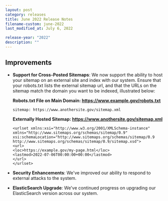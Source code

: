 ```yaml
---
layout: post
category: releases
title: June 2022 Release Notes
filename-custom: june-2022
last_modified_at: July 6, 2022

release-year: "2022"
description: ""
---
```

## Improvements

* **Support for Cross-Posted Sitemaps**: We now support the ability to host your sitemap on an external site and index with our system. Ensure that your robots.txt lists the external sitemap url, and that the URLs on the sitemap match the domain you want to be indexed, illustrated below:

    **Robots.txt File on Main Domain: https://www.example.gov/robots.txt**
    ```
    sitemap: https://www.anothersite.gov/sitemap.xml
    ```

    **Externally Hosted Sitemap: https://www.anothersite.gov/sitemap.xml**
    ```
    <urlset xmlns:xsi="http://www.w3.org/2001/XMLSchema-instance" xmlns="http://www.sitemaps.org/schemas/sitemap/0.9" xsi:schemaLocation="http://www.sitemaps.org/schemas/sitemap/0.9 http://www.sitemaps.org/schemas/sitemap/0.9/sitemap.xsd">
    <url>
    <loc>https://example.gov/my-page.html</loc>
    <lastmod>2022-07-06T00:00:00+00:00</lastmod>
    </url>
    </urlset>
    ``` 
* **Security Enhancements**: We've improved our ability to respond to external attacks to the system.
* **ElasticSearch Upgrade**: We've continued progress on upgrading our ElasticSearch version across our system.